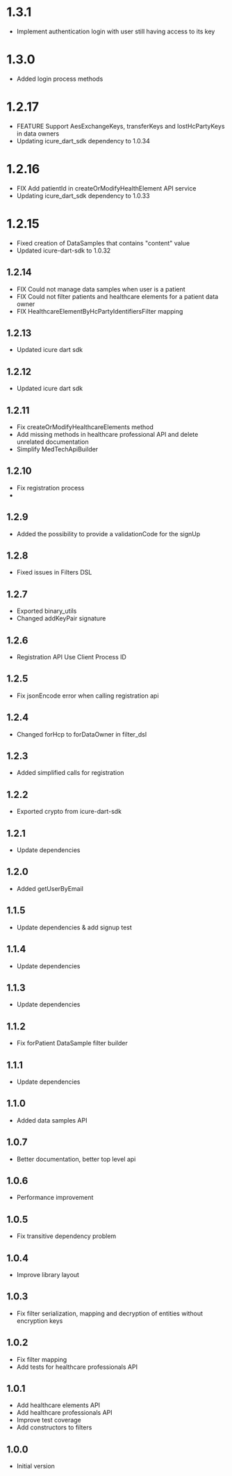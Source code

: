 # 1.3.1

- Implement authentication login with user still having access to its key

# 1.3.0

- Added login process methods

# 1.2.17

- FEATURE Support AesExchangeKeys, transferKeys and lostHcPartyKeys in data owners
- Updating icure_dart_sdk dependency to 1.0.34

# 1.2.16

- FIX Add patientId in createOrModifyHealthElement API service
- Updating icure_dart_sdk dependency to 1.0.33

# 1.2.15

- Fixed creation of DataSamples that contains "content" value
- Updated icure-dart-sdk to 1.0.32

## 1.2.14

- FIX Could not manage data samples when user is a patient
- FIX Could not filter patients and healthcare elements for a patient data owner
- FIX HealthcareElementByHcPartyIdentifiersFilter mapping

## 1.2.13

- Updated icure dart sdk

## 1.2.12

- Updated icure dart sdk

## 1.2.11

- Fix createOrModifyHealthcareElements method
- Add missing methods in healthcare professional API and delete unrelated documentation
- Simplify MedTechApiBuilder

## 1.2.10

- Fix registration process
-

## 1.2.9

- Added the possibility to provide a validationCode for the signUp

## 1.2.8

- Fixed issues in Filters DSL

## 1.2.7

- Exported binary_utils
- Changed addKeyPair signature

## 1.2.6

- Registration API Use Client Process ID

## 1.2.5

- Fix jsonEncode error when calling registration api

## 1.2.4

- Changed forHcp to forDataOwner in filter_dsl

## 1.2.3

- Added simplified calls for registration

## 1.2.2

- Exported crypto from icure-dart-sdk

## 1.2.1

- Update dependencies

## 1.2.0

- Added getUserByEmail

## 1.1.5

- Update dependencies & add signup test

## 1.1.4

- Update dependencies

## 1.1.3

- Update dependencies

## 1.1.2

- Fix forPatient DataSample filter builder

## 1.1.1

- Update dependencies

## 1.1.0

- Added data samples API

## 1.0.7

- Better documentation, better top level api

## 1.0.6

- Performance improvement

## 1.0.5

- Fix transitive dependency problem

## 1.0.4

- Improve library layout

## 1.0.3

- Fix filter serialization, mapping and decryption of entities without encryption keys

## 1.0.2

- Fix filter mapping
- Add tests for healthcare professionals API

## 1.0.1

- Add healthcare elements API
- Add healthcare professionals API
- Improve test coverage
- Add constructors to filters

## 1.0.0

- Initial version


